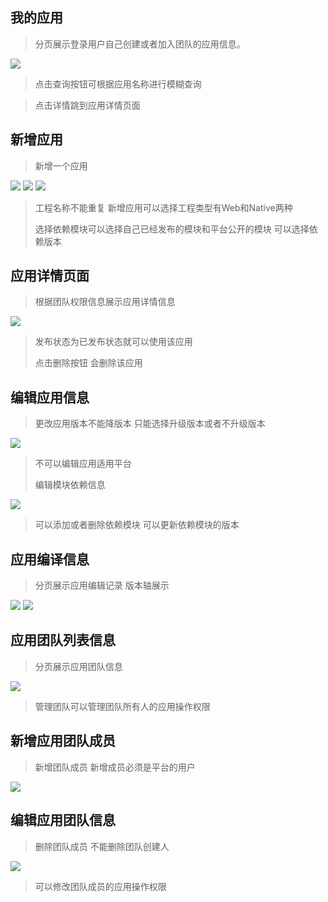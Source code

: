 ## 我的应用
 > 分页展示登录用户自己创建或者加入团队的应用信息。
 
![](https://i.imgur.com/fnOVHgE.png)

 >  点击查询按钮可根据应用名称进行模糊查询
 
 > 点击详情跳到应用详情页面
 
## 新增应用
 > 新增一个应用

![](https://i.imgur.com/jdwOHWI.png)
![](https://i.imgur.com/oEKh5kC.png)
![](https://i.imgur.com/MeWZywy.png)

 > 工程名称不能重复
 > 新增应用可以选择工程类型有Web和Native两种
 > 
 > 选择依赖模块可以选择自己已经发布的模块和平台公开的模块 可以选择依赖版本
 
## 应用详情页面
 > 根据团队权限信息展示应用详情信息

![](https://i.imgur.com/duDthz7.png)

 > 发布状态为已发布状态就可以使用该应用
 > 
 > 点击删除按钮 会删除该应用

## 编辑应用信息
 > 更改应用版本不能降版本 只能选择升级版本或者不升级版本

![](https://i.imgur.com/jXbWDgR.png)

 > 不可以编辑应用适用平台
 > 
 >  编辑模块依赖信息
 
![](https://i.imgur.com/T43Wi1V.png)

 > 可以添加或者删除依赖模块 可以更新依赖模块的版本
 
## 应用编译信息
 > 分页展示应用编辑记录 版本轴展示

![](https://i.imgur.com/5MWAnPx.png)
![](https://i.imgur.com/7ebaI2C.png)
## 应用团队列表信息
 > 分页展示应用团队信息

![](https://i.imgur.com/BbI22iQ.png)
 > 管理团队可以管理团队所有人的应用操作权限

## 新增应用团队成员
 > 新增团队成员 新增成员必须是平台的用户

![](https://i.imgur.com/BgKdqtj.png)

## 编辑应用团队信息
 >  删除团队成员 不能删除团队创建人

![](https://i.imgur.com/NgqAMVy.png)

 > 可以修改团队成员的应用操作权限